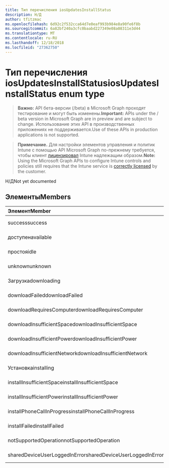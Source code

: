 ```yaml
---
title: Тип перечисления iosUpdatesInstallStatus
description: Н/Д
author: tfitzmac
ms.openlocfilehash: 6d92c2f532cca64d7e0eaf993b984e8a90fe6f8b
ms.sourcegitcommit: 6a82bf240a3cfc0baabd227349e08a08311e3d44
ms.translationtype: MT
ms.contentlocale: ru-RU
ms.lasthandoff: 12/18/2018
ms.locfileid: "27362750"
---
```

# <a name="iosupdatesinstallstatus-enum-type"></a><span data-ttu-id="682fd-103">Тип перечисления iosUpdatesInstallStatus</span><span class="sxs-lookup"><span data-stu-id="682fd-103">iosUpdatesInstallStatus enum type</span></span>

> <span data-ttu-id="682fd-104">**Важно:** API бета-версии (/beta) в Microsoft Graph проходят тестирование и могут быть изменены.</span><span class="sxs-lookup"><span data-stu-id="682fd-104">**Important:** APIs under the / beta version in Microsoft Graph are in preview and are subject to change.</span></span> <span data-ttu-id="682fd-105">Использование этих API в производственных приложениях не поддерживается.</span><span class="sxs-lookup"><span data-stu-id="682fd-105">Use of these APIs in production applications is not supported.</span></span>

> <span data-ttu-id="682fd-106">**Примечание.** Для настройки элементов управления и политик Intune с помощью API Microsoft Graph по-прежнему требуется, чтобы клиент [лицензировал](https://go.microsoft.com/fwlink/?linkid=839381) Intune надлежащим образом.</span><span class="sxs-lookup"><span data-stu-id="682fd-106">**Note:** Using the Microsoft Graph APIs to configure Intune controls and policies still requires that the Intune service is [correctly licensed](https://go.microsoft.com/fwlink/?linkid=839381) by the customer.</span></span>

<span data-ttu-id="682fd-107">Н/Д</span><span class="sxs-lookup"><span data-stu-id="682fd-107">Not yet documented</span></span>
## <a name="members"></a><span data-ttu-id="682fd-108">Элементы</span><span class="sxs-lookup"><span data-stu-id="682fd-108">Members</span></span>
|<span data-ttu-id="682fd-109">Элемент</span><span class="sxs-lookup"><span data-stu-id="682fd-109">Member</span></span>|<span data-ttu-id="682fd-110">Значение</span><span class="sxs-lookup"><span data-stu-id="682fd-110">Value</span></span>|<span data-ttu-id="682fd-111">Описание</span><span class="sxs-lookup"><span data-stu-id="682fd-111">Description</span></span>|
|:---|:---|:---|
|<span data-ttu-id="682fd-112">success</span><span class="sxs-lookup"><span data-stu-id="682fd-112">success</span></span>|<span data-ttu-id="682fd-113">0</span><span class="sxs-lookup"><span data-stu-id="682fd-113">0</span></span>|<span data-ttu-id="682fd-114">Н/Д</span><span class="sxs-lookup"><span data-stu-id="682fd-114">Not yet documented</span></span>|
|<span data-ttu-id="682fd-115">доступен</span><span class="sxs-lookup"><span data-stu-id="682fd-115">available</span></span>|<span data-ttu-id="682fd-116">1</span><span class="sxs-lookup"><span data-stu-id="682fd-116">1</span></span>|<span data-ttu-id="682fd-117">Н/Д</span><span class="sxs-lookup"><span data-stu-id="682fd-117">Not yet documented</span></span>|
|<span data-ttu-id="682fd-118">простоя</span><span class="sxs-lookup"><span data-stu-id="682fd-118">idle</span></span>|<span data-ttu-id="682fd-119">2</span><span class="sxs-lookup"><span data-stu-id="682fd-119">2</span></span>|<span data-ttu-id="682fd-120">Н/Д</span><span class="sxs-lookup"><span data-stu-id="682fd-120">Not yet documented</span></span>|
|<span data-ttu-id="682fd-121">unknown</span><span class="sxs-lookup"><span data-stu-id="682fd-121">unknown</span></span>|<span data-ttu-id="682fd-122">3</span><span class="sxs-lookup"><span data-stu-id="682fd-122">3</span></span>|<span data-ttu-id="682fd-123">Н/Д</span><span class="sxs-lookup"><span data-stu-id="682fd-123">Not yet documented</span></span>|
|<span data-ttu-id="682fd-124">Загрузка</span><span class="sxs-lookup"><span data-stu-id="682fd-124">downloading</span></span>|<span data-ttu-id="682fd-125">-2016330712</span><span class="sxs-lookup"><span data-stu-id="682fd-125">-2016330712</span></span>|<span data-ttu-id="682fd-126">Н/Д</span><span class="sxs-lookup"><span data-stu-id="682fd-126">Not yet documented</span></span>|
|<span data-ttu-id="682fd-127">downloadFailed</span><span class="sxs-lookup"><span data-stu-id="682fd-127">downloadFailed</span></span>|<span data-ttu-id="682fd-128">-2016330711</span><span class="sxs-lookup"><span data-stu-id="682fd-128">-2016330711</span></span>|<span data-ttu-id="682fd-129">Н/Д</span><span class="sxs-lookup"><span data-stu-id="682fd-129">Not yet documented</span></span>|
|<span data-ttu-id="682fd-130">downloadRequiresComputer</span><span class="sxs-lookup"><span data-stu-id="682fd-130">downloadRequiresComputer</span></span>|<span data-ttu-id="682fd-131">-2016330710</span><span class="sxs-lookup"><span data-stu-id="682fd-131">-2016330710</span></span>|<span data-ttu-id="682fd-132">Н/Д</span><span class="sxs-lookup"><span data-stu-id="682fd-132">Not yet documented</span></span>|
|<span data-ttu-id="682fd-133">downloadInsufficientSpace</span><span class="sxs-lookup"><span data-stu-id="682fd-133">downloadInsufficientSpace</span></span>|<span data-ttu-id="682fd-134">-2016330709</span><span class="sxs-lookup"><span data-stu-id="682fd-134">-2016330709</span></span>|<span data-ttu-id="682fd-135">Н/Д</span><span class="sxs-lookup"><span data-stu-id="682fd-135">Not yet documented</span></span>|
|<span data-ttu-id="682fd-136">downloadInsufficientPower</span><span class="sxs-lookup"><span data-stu-id="682fd-136">downloadInsufficientPower</span></span>|<span data-ttu-id="682fd-137">-2016330708</span><span class="sxs-lookup"><span data-stu-id="682fd-137">-2016330708</span></span>|<span data-ttu-id="682fd-138">Н/Д</span><span class="sxs-lookup"><span data-stu-id="682fd-138">Not yet documented</span></span>|
|<span data-ttu-id="682fd-139">downloadInsufficientNetwork</span><span class="sxs-lookup"><span data-stu-id="682fd-139">downloadInsufficientNetwork</span></span>|<span data-ttu-id="682fd-140">-2016330707</span><span class="sxs-lookup"><span data-stu-id="682fd-140">-2016330707</span></span>|<span data-ttu-id="682fd-141">Н/Д</span><span class="sxs-lookup"><span data-stu-id="682fd-141">Not yet documented</span></span>|
|<span data-ttu-id="682fd-142">Установка</span><span class="sxs-lookup"><span data-stu-id="682fd-142">installing</span></span>|<span data-ttu-id="682fd-143">-2016330706</span><span class="sxs-lookup"><span data-stu-id="682fd-143">-2016330706</span></span>|<span data-ttu-id="682fd-144">Н/Д</span><span class="sxs-lookup"><span data-stu-id="682fd-144">Not yet documented</span></span>|
|<span data-ttu-id="682fd-145">installInsufficientSpace</span><span class="sxs-lookup"><span data-stu-id="682fd-145">installInsufficientSpace</span></span>|<span data-ttu-id="682fd-146">-2016330705</span><span class="sxs-lookup"><span data-stu-id="682fd-146">-2016330705</span></span>|<span data-ttu-id="682fd-147">Н/Д</span><span class="sxs-lookup"><span data-stu-id="682fd-147">Not yet documented</span></span>|
|<span data-ttu-id="682fd-148">installInsufficientPower</span><span class="sxs-lookup"><span data-stu-id="682fd-148">installInsufficientPower</span></span>|<span data-ttu-id="682fd-149">-2016330704</span><span class="sxs-lookup"><span data-stu-id="682fd-149">-2016330704</span></span>|<span data-ttu-id="682fd-150">Н/Д</span><span class="sxs-lookup"><span data-stu-id="682fd-150">Not yet documented</span></span>|
|<span data-ttu-id="682fd-151">installPhoneCallInProgress</span><span class="sxs-lookup"><span data-stu-id="682fd-151">installPhoneCallInProgress</span></span>|<span data-ttu-id="682fd-152">-2016330703</span><span class="sxs-lookup"><span data-stu-id="682fd-152">-2016330703</span></span>|<span data-ttu-id="682fd-153">Н/Д</span><span class="sxs-lookup"><span data-stu-id="682fd-153">Not yet documented</span></span>|
|<span data-ttu-id="682fd-154">installFailed</span><span class="sxs-lookup"><span data-stu-id="682fd-154">installFailed</span></span>|<span data-ttu-id="682fd-155">-2016330702</span><span class="sxs-lookup"><span data-stu-id="682fd-155">-2016330702</span></span>|<span data-ttu-id="682fd-156">Н/Д</span><span class="sxs-lookup"><span data-stu-id="682fd-156">Not yet documented</span></span>|
|<span data-ttu-id="682fd-157">notSupportedOperation</span><span class="sxs-lookup"><span data-stu-id="682fd-157">notSupportedOperation</span></span>|<span data-ttu-id="682fd-158">-2016330701</span><span class="sxs-lookup"><span data-stu-id="682fd-158">-2016330701</span></span>|<span data-ttu-id="682fd-159">Н/Д</span><span class="sxs-lookup"><span data-stu-id="682fd-159">Not yet documented</span></span>|
|<span data-ttu-id="682fd-160">sharedDeviceUserLoggedInError</span><span class="sxs-lookup"><span data-stu-id="682fd-160">sharedDeviceUserLoggedInError</span></span>|<span data-ttu-id="682fd-161">-2016330699</span><span class="sxs-lookup"><span data-stu-id="682fd-161">-2016330699</span></span>|<span data-ttu-id="682fd-162">Н/Д</span><span class="sxs-lookup"><span data-stu-id="682fd-162">Not yet documented</span></span>|





